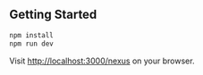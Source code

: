 ## Getting Started

```bash
npm install
npm run dev
```

Visit [http://localhost:3000/nexus](http://localhost:3000/nexus) on your browser.
